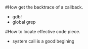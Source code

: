


#How get the backtrace of a callback.
* gdb!
* global grep 

#How to locate effective code piece.
* system call is a good begining

